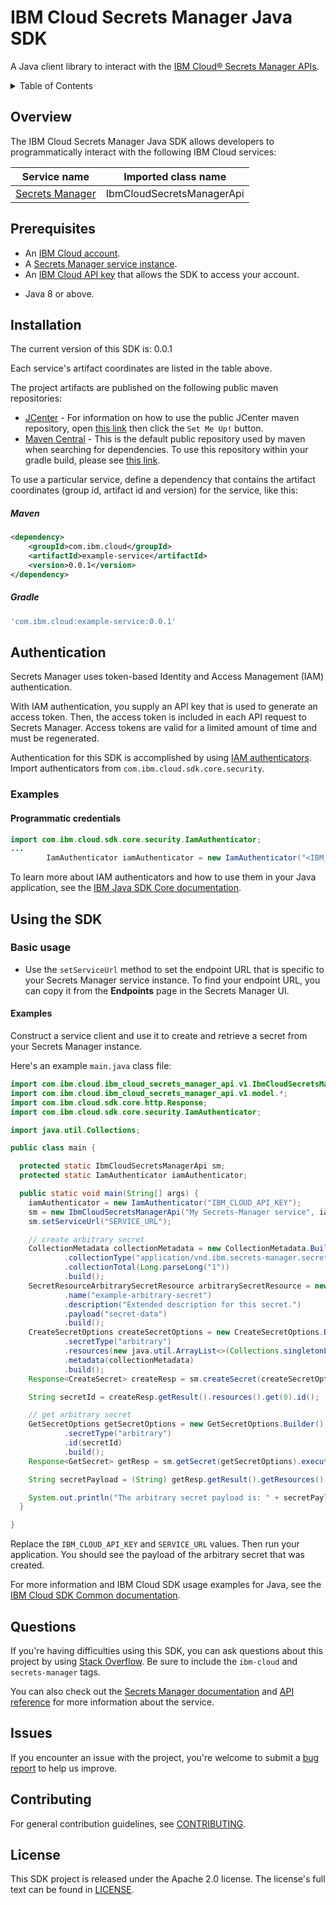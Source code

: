 # IBM Cloud Secrets Manager Java SDK

A Java client library to interact with the [IBM Cloud® Secrets Manager APIs](https://cloud.ibm.com/apidocs/secrets-manager).

<details>
<summary>Table of Contents</summary>

* [Overview](#overview)
* [Prerequisites](#prerequisites)
* [Installation](#installation)
* [Authentication](#authentication)
* [Using the SDK](#using-the-sdk)
* [Questions](#questions)
* [Issues](#issues)
* [Contributing](#contributing)
* [License](#license)
</details>

## Overview

The IBM Cloud Secrets Manager Java SDK allows developers to programmatically interact with the following IBM Cloud services:

Service name | Imported class name
--- | ---
[Secrets Manager](https://cloud.ibm.com/apidocs/secrets-manager) | IbmCloudSecretsManagerApi

## Prerequisites

[ibm-cloud-onboarding]: https://cloud.ibm.com/registration

- An [IBM Cloud account](https://cloud.ibm.com/registration).
- A [Secrets Manager service instance](https://cloud.ibm.com/catalog/services/secrets-manager).
- An [IBM Cloud API key](https://cloud.ibm.com/iam/apikeys) that allows the SDK to access your account.
* Java 8 or above.

## Installation

The current version of this SDK is: 0.0.1

Each service's artifact coordinates are listed in the table above.

The project artifacts are published on the following public maven repositories:

- [JCenter](https://bintray.com/bintray/jcenter) - For information on how to use the public JCenter maven repository,
  open [this link](https://bintray.com/bintray/jcenter)
  then click the `Set Me Up!` button.
- [Maven Central](https://repo1.maven.org/maven2/) - This is the default public repository used by maven when searching
  for dependencies. To use this repository within your gradle build, please see
  [this link](https://docs.gradle.org/current/userguide/declaring_repositories.html).

To use a particular service, define a dependency that contains the artifact coordinates (group id, artifact id and
version) for the service, like this:

##### Maven

```xml
<dependency>
    <groupId>com.ibm.cloud</groupId>
    <artifactId>example-service</artifactId>
    <version>0.0.1</version>
</dependency>
```

##### Gradle

```gradle
'com.ibm.cloud:example-service:0.0.1'
```

## Authentication

Secrets Manager uses token-based Identity and Access Management (IAM) authentication.

With IAM authentication, you supply an API key that is used to generate an access token. Then, the access token is included in each API request to Secrets Manager. Access tokens are valid for a limited amount of time and must be regenerated.

Authentication for this SDK is accomplished by using [IAM authenticators](https://github.com/IBM/ibm-cloud-sdk-common/blob/master/README.md#authentication). Import authenticators from `com.ibm.cloud.sdk.core.security`.

### Examples

#### Programmatic credentials

```java
import com.ibm.cloud.sdk.core.security.IamAuthenticator;
...
        IamAuthenticator iamAuthenticator = new IamAuthenticator("<IBM_CLOUD_API_KEY>");
```

To learn more about IAM authenticators and how to use them in your Java application, see the [IBM Java SDK Core documentation](https://github.com/IBM/java-sdk-core/blob/master/Authentication.md).

## Using the SDK

### Basic usage

- Use the `setServiceUrl` method to set the endpoint URL that is specific to your Secrets Manager service instance. To find your endpoint URL, you can copy it from the **Endpoints** page in the Secrets Manager UI.

#### Examples

Construct a service client and use it to create and retrieve a secret from your Secrets Manager instance.

Here's an example `main.java` class file:

```java
import com.ibm.cloud.ibm_cloud_secrets_manager_api.v1.IbmCloudSecretsManagerApi;
import com.ibm.cloud.ibm_cloud_secrets_manager_api.v1.model.*;
import com.ibm.cloud.sdk.core.http.Response;
import com.ibm.cloud.sdk.core.security.IamAuthenticator;

import java.util.Collections;

public class main {

  protected static IbmCloudSecretsManagerApi sm;
  protected static IamAuthenticator iamAuthenticator;

  public static void main(String[] args) {
    iamAuthenticator = new IamAuthenticator("IBM_CLOUD_API_KEY");
    sm = new IbmCloudSecretsManagerApi("My Secrets-Manager service", iamAuthenticator);
    sm.setServiceUrl("SERVICE_URL");

    // create arbitrary secret
    CollectionMetadata collectionMetadata = new CollectionMetadata.Builder()
            .collectionType("application/vnd.ibm.secrets-manager.secret+json")
            .collectionTotal(Long.parseLong("1"))
            .build();
    SecretResourceArbitrarySecretResource arbitrarySecretResource = new SecretResourceArbitrarySecretResource.Builder()
            .name("example-arbitrary-secret")
            .description("Extended description for this secret.")
            .payload("secret-data")
            .build();
    CreateSecretOptions createSecretOptions = new CreateSecretOptions.Builder()
            .secretType("arbitrary")
            .resources(new java.util.ArrayList<>(Collections.singletonList(arbitrarySecretResource)))
            .metadata(collectionMetadata)
            .build();
    Response<CreateSecret> createResp = sm.createSecret(createSecretOptions).execute();

    String secretId = createResp.getResult().resources().get(0).id();

    // get arbitrary secret
    GetSecretOptions getSecretOptions = new GetSecretOptions.Builder()
            .secretType("arbitrary")
            .id(secretId)
            .build();
    Response<GetSecret> getResp = sm.getSecret(getSecretOptions).execute();

    String secretPayload = (String) getResp.getResult().getResources().get(0).secretData().get("payload");

    System.out.println("The arbitrary secret payload is: " + secretPayload);
  }

}
```

Replace the `IBM_CLOUD_API_KEY` and `SERVICE_URL` values. Then run your application. You should see the payload of the arbitrary secret that was created.

For more information and IBM Cloud SDK usage examples for Java, see the [IBM Cloud SDK Common documentation](https://github.com/IBM/ibm-cloud-sdk-common/blob/master/README.md).

## Questions

If you're having difficulties using this SDK, you can ask questions about this project by using [Stack Overflow](https://stackoverflow.com/questions/tagged/ibm-cloud+secrets-manager). Be sure to include the `ibm-cloud` and `secrets-manager` tags.

You can also check out the [Secrets Manager documentation](https://cloud.ibm.com/docs/secrets-manager) and [API reference](https://cloud.ibm.com/apidocs/secrets-manager) for more information about the service.

## Issues

If you encounter an issue with the project, you're welcome to submit a [bug report](https://github.com/IBM/secrets-manager-java-sdk/issues) to help us improve.

## Contributing

For general contribution guidelines, see [CONTRIBUTING](CONTRIBUTING.md).

## License

This SDK project is released under the Apache 2.0 license. The license's full text can be found in [LICENSE](LICENSE).